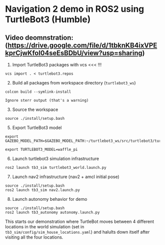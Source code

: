 # Navigation 2 demo in ROS2 using TurtleBot3 (Humble)

## Video deomnstration: (https://drive.google.com/file/d/1tbknKB4ixVPEkprCjwKfoI04seEsBDbU/view?usp=sharing)


1. Import TurtleBot3 packages with vcs <<< !!!
```
vcs import . < turtlebot3.repos
```
2. Build all packages from workspace directory (`turtlebot3_ws`)
```
colcon build --symlink-install

Ignore sterr output (that's a warning)
```
3. Source the workspace
```
source ./install/setup.bash
```
5. Export TurtleBot3 model

```
export GAZEBO_MODEL_PATH=$GAZEBO_MODEL_PATH:~/turtlebot3_ws/src/turtlebot3/turtlebot3_simulations/turtlebot3_gazebo/models

export TURTLEBOT3_MODEL=waffle_pi
```

6. Launch turtlebot3 simulation infrastructure

```
ros2 launch tb3_sim turtlebot3_world.launch.py
```

7. Launch nav2 infrastructure (nav2 + amcl initial pose)

```
source ./install/setup.bash
ros2 launch tb3_sim nav2.launch.py
```

8. Launch autonomy behavior for demo

```
source ./install/setup.bash
ros2 launch tb3_autonomy autonomy.launch.py
```

This starts our demonstration where TurtleBot moves between 4 different locations in the world simulation (set in `tb3_sim/config/sim_house_locations.yaml`)
and halults down itself after visiting all the four locations. 


